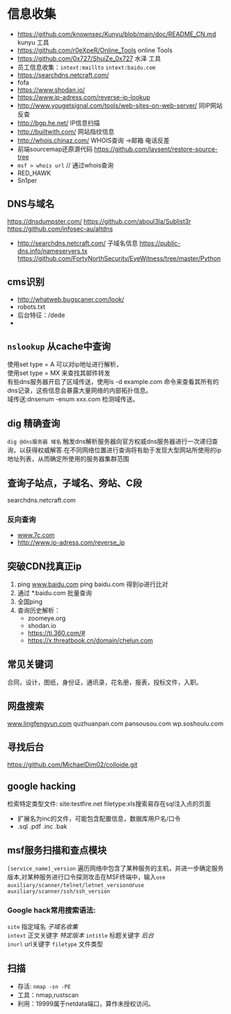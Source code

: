 # 信息收集 
- https://github.com/knownsec/Kunyu/blob/main/doc/README_CN.md kunyu 工具
- https://github.com/r0eXpeR/Online_Tools online Tools
- https://github.com/0x727/ShuiZe_0x727 水泽 工具
- 员工信息收集：`intext:maillto` `intext:baidu.com`
- https://searchdns.netcraft.com/
- fofa
- https://www.shodan.io/
- https://www.ip-adress.com/reverse-ip-lookup
- http://www.yougetsignal.com/tools/web-sites-on-web-server/ 同IP网站反查
- http://bgp.he.net/ IP信息扫描
- http://builtwith.com/ 网站指纹信息
- http://whois.chinaz.com/ WHOIS查询 ->邮箱 电话反差
- 前端sourcemap还原源代码 https://github.com/laysent/restore-source-tree 
- `msf > whois url` // 通过whois查询  
- RED_HAWK
- Sn1per

## DNS与域名
https://dnsdumpster.com/
https://github.com/aboul3la/Sublist3r
https://github.com/infosec-au/altdns
- http://searchdns.netcraft.com/ 子域名信息
https://public-dns.info/nameservers.tx
https://github.com/FortyNorthSecurity/EyeWitness/tree/master/Python
## cms识别
- http://whatweb.bugscaner.com/look/
- robots.txt
- 后台特征：/dede
- 
## `nslookup` 从cache中查询     
使用set type = A 可以对ip地址进行解析，     
使用set type = MX 来查找其邮件转发     
有些dns服务器开启了区域传送，使用ls -d example.com 命令来查看其所有的dns记录，这些信息会暴露大量网络的内部拓扑信息。    
域传送:dnsenum -enum xxx.com 检测域传送。
## dig 精确查询     
`dig @dns服务器 域名` 触发dns解析服务器向官方权威dns服务器进行一次递归查询，以获得权威解答.在不同网络位置进行查询将有助于发现大型网站所使用的ip地址列表，从而确定所使用的服务器集群范围 

## 查询子站点，子域名、旁站、C段
searchdns.netcraft.com

### 反向查询
- www.7c.com
- http://www.ip-adress.com/reverse_ip
  
##  突破CDN找真正ip
1.  ping www.baidu.com
    ping baidu.com 得到ip进行比对
2. 通过 *.baidu.com 批量查询
3. 全国ping
4. 查询历史解析： 
    - zoomeye.org
    -  shodan.io
    -  https://ti.360.com/#
    -  https://x.threatbook.cn/domain/chelun.com


## 常见关键词
合同，设计，图纸，身份证，通讯录，花名册，报表，投标文件，入职。
## 网盘搜索
www.lingfengyun.com
quzhuanpan.com
pansousou.com
wp.soshoulu.com

## 寻找后台
https://github.com/MichaelDim02/colloide.git
## google hacking    
检索特定类型文件: site:testfire.net filetype:xls搜索易存在sql注入点的页面

- 扩展名为inc的文件，可能包含配置信息，数据库用户名/口令                              
- .sql .pdf .inc .bak       

## msf服务扫描和查点模块
`[service_name]_version` 遍历网络中包含了某种服务的主机，并进一步确定服务版本,对某种服务进行口令探测攻击在MSF终端中，输入`use auxiliary/scanner/telnet/letnet_version`or`use auxiliary/scanner/ssh/ssh_version`

### Google hack常用搜索语法:

`site` 指定域名 *子域名收集*  
`intext` 正文关键字 *特定版本* 
`intitle` 标题关键字 *后台*  
`inurl` url关键字
`filetype` 文件类型


## 扫描
- 存活: `nmap -sn -PE`
- 工具：nmap,rustscan
- 利用：19999属于netdata端口，算作未授权访问。


